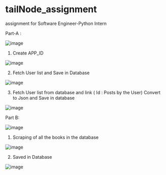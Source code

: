 # tailNode_assignment
assignment for Software Engineer-Python Intern 

Part-A :

![image](https://user-images.githubusercontent.com/53972008/160052231-7252e3b4-226b-4e92-9192-ddb929164339.png)

1. Create APP_ID 

![image](https://user-images.githubusercontent.com/53972008/160067157-735f8845-7324-4495-9aad-a91d8073fae5.png)

2. Fetch User list and Save in Database

![image](https://user-images.githubusercontent.com/53972008/160051793-77d3bf33-8434-46e1-94fa-691160f95807.png)

3. Fetch User list from database and link ( Id : Posts by the User) Convert to Json and Save in database

![image](https://user-images.githubusercontent.com/53972008/160051999-d7267d7a-b9f0-4145-b117-451e49ada758.png)

Part B:

![image](https://user-images.githubusercontent.com/53972008/160052264-1d5b84fc-cc6a-4fd1-a8f3-250e17a8b9b6.png)


1. Scraping of all the books in the database

![image](https://user-images.githubusercontent.com/53972008/160061947-87e70913-56ae-4adf-a393-8220491e3b85.png)

2. Saved in Database

![image](https://user-images.githubusercontent.com/53972008/160065672-d67cfe1d-18e8-4aa6-8732-7c8204b3e9ac.png)
